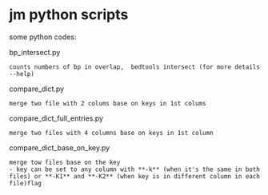 jm python scripts
================

some python codes:

bp_intersect.py

	counts numbers of bp in overlap,  bedtools intersect (for more details --help)

compare_dict.py

	merge two file with 2 colums base on keys in 1st colums

compare_dict_full_entries.py

	merge two files with 4 columns base on keys in 1st column  

compare_dict_base_on_key.py

	merge tow files base on the key
	- key can be set to any column with **-k** (when it's the same in both files) or **-K1** and **-K2** (when key is in different column in each file)flag
